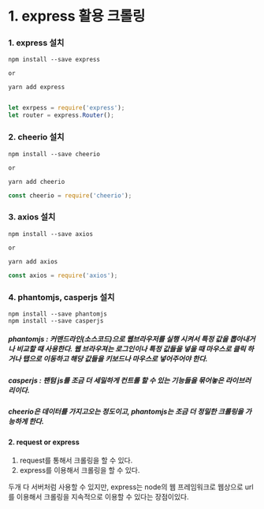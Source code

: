 ﻿# 1. express 활용 크롤링

### 1. express 설치
```npm
npm install --save express

or 

yarn add express
```

```js

let exrpess = require('express');
let router = express.Router();
```


### 2. cheerio 설치
```npm
npm install --save cheerio

or 

yarn add cheerio
```

```js
const cheerio = require('cheerio');
```

### 3. axios 설치
```npm
npm install --save axios

or 

yarn add axios
```
```js
const axios = require('axios');
```

### 4. phantomjs, casperjs 설치
```
npm install --save phantomjs
npm install --save casperjs 
```

##### phantomjs : 커맨드라인(소스코드)으로 웹브라우저를 실행 시켜서 특정 값을 뽑아내거나 비교할 때 사용한다. 웹 브라우져는 로그인이나 특정 값들을 넣을 때 마우스로 클릭 하거나 탭으로 이동하고 해당 값들을 키보드나 마우스로 넣어주어야 한다.
##### casperjs : 팬텀 js를 조금 더 세밀하게 컨트롤 할 수 있는 기능들을 묶어놓은 라이브러리이다.
##### cheerio은 데이터를 가지고오는 정도이고, phantomjs는 조금 더 정밀한 크롤링을 가능하게 한다.

#### 2. request  or express 

1. request를 통해서 크롤링을 할 수 있다.
2. express를 이용해서 크롤링을 할 수 있다.

두개 다 서버처럼 사용할 수 있지만, express는 node의 웹 프레임워크로 웹상으로 url를 이용해서 크롤링을 지속적으로 이용할 수 있다는 장점이있다.
